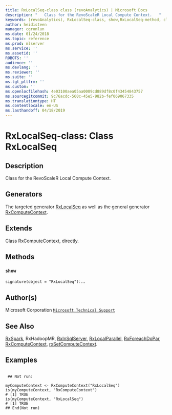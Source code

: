 ```yaml
---
title: RxLocalSeq-class class (revoAnalytics) | Microsoft Docs
description: "   Class for the RevoScaleR Local Compute Context.   "
keywords: (revoAnalytics), RxLocalSeq-class, show,RxLocalSeq-method, classes
author: heidisteen
manager: cgronlun
ms.date: 01/24/2018
ms.topic: reference
ms.prod: mlserver
ms.service: ''
ms.assetid: ''
ROBOTS: ''
audience: ''
ms.devlang: ''
ms.reviewer: ''
ms.suite: ''
ms.tgt_pltfrm: ''
ms.custom: ''
ms.openlocfilehash: 4e03100aea05aa0009cd889df8c0f43454843757
ms.sourcegitcommit: 9c76acdc-560c-45e5-982b-fef069067335
ms.translationtype: HT
ms.contentlocale: en-US
ms.lasthandoff: 04/18/2019
---
```

 # <a name="rxlocalseq-class-class-rxlocalseq"></a>RxLocalSeq-class: Class RxLocalSeq 
 ## <a name="description"></a>Description

Class for the RevoScaleR Local Compute Context.  


 ## <a name="generators"></a>Generators 


The targeted generator [RxLocalSeq](RxLocalSeq.md) as well as the general generator [RxComputeContext](RxComputeContext.md).

 ## <a name="extends"></a>Extends 


Class RxComputeContext, directly.

 ## <a name="methods"></a>Methods 




### `show`
`signature(object = "RxLocalSeq")`: ...




 ## <a name="authors"></a>Author(s)
 Microsoft Corporation [`Microsoft Technical Support`](https://go.microsoft.com/fwlink/?LinkID=698556&clcid=0x409)


 ## <a name="see-also"></a>See Also

[RxSpark](RxSpark.md), RxHadoopMR, [RxInSqlServer](RxInSqlServer.md), [RxLocalParallel](RxLocalParallel.md), [RxForeachDoPar](RxForeachDoPar.md), [RxComputeContext](RxComputeContext.md), [rxSetComputeContext](rxSetComputeContext.md).

 ## <a name="examples"></a>Examples

 ```

  ## Not run:

myComputeContext <- RxComputeContext("RxLocalSeq")
is(myComputeContext, "RxComputeContext")
# [1] TRUE
is(myComputeContext, "RxLocalSeq")
# [1] TRUE
 ## End(Not run) 
```


